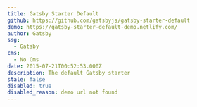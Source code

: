```yaml
---
title: Gatsby Starter Default
github: https://github.com/gatsbyjs/gatsby-starter-default
demo: https://gatsby-starter-default-demo.netlify.com/
author: Gatsby
ssg:
  - Gatsby
cms:
  - No Cms
date: 2015-07-21T00:52:53.000Z
description: The default Gatsby starter
stale: false
disabled: true
disabled_reason: demo url not found
---
```

